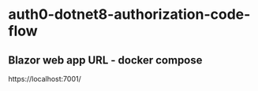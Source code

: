 # auth0-dotnet8-authorization-code-flow

## Blazor web app URL - docker compose

https://localhost:7001/
